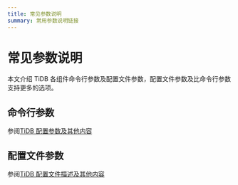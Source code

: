 ```yaml
---
title: 常见参数说明
summary: 常用参数说明链接
---
```


# 常见参数说明

本文介绍 TiDB 各组件命令行参数及配置文件参数，配置文件参数及比命令行参数支持更多的选项。

## 命令行参数

参阅[TiDB 配置参数及其他内容](https://docs.pingcap.com/zh/tidb/stable/command-line-flags-for-tidb-configuration)

## 配置文件参数

参阅[TiDB 配置文件描述及其他内容](https://docs.pingcap.com/zh/tidb/stable/tidb-configuration-file)
